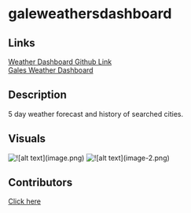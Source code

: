 # galeweathersdashboard

## Links

<a href= 'https://github.com/galessalazar/galeweathersdashboard'>Weather Dashboard Github Link</a><br>
<a href= 'https://galessalazar.github.io/galeweathersdashboard/'>Gales Weather Dashboard</a>

## Description

5 day weather forecast and history of searched cities.

## Visuals

<img src='' alt='![alt text](image.png)'/>

<img src='' alt='![alt text](image-2.png)'/>

## Contributors

<a href='https://github.com/galessalazar'>Click here</a>